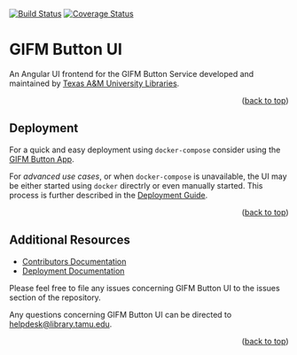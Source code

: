 <a name="readme-top"></a>
[![Build Status][build-badge]][build-status]
[![Coverage Status][coverage-badge]][coverage-status]

# GIFM Button UI

An Angular UI frontend for the GIFM Button Service developed and maintained by [Texas A&M University Libraries][tamu-library].

<div align="right">(<a href="#readme-top">back to top</a>)</div>

## Deployment

For a quick and easy deployment using `docker-compose` consider using the [GIFM Button App][app-repo].

For _advanced use cases_, or when `docker-compose` is unavailable, the UI may be either started using `docker` directrly or even manually started.
This process is further described in the [Deployment Guide][deployment-guide].

<div align="right">(<a href="#readme-top">back to top</a>)</div>

## Additional Resources

- [Contributors Documentation][contributors-docs]
- [Deployment Documentation][deployment-guide]

Please feel free to file any issues concerning GIFM Button UI to the issues section of the repository.

Any questions concerning GIFM Button UI can be directed to [helpdesk@library.tamu.edu][helpdesk-email].

<div align="right">(<a href="#readme-top">back to top</a>)</div>

<!-- LINKS -->
[build-status]: https://github.com/TAMULib/GIFMButtonUI/actions?query=workflow%3ABuild
[build-badge]: https://github.com/TAMULib/GIFMButtonUI/workflows/Build/badge.svg
[coverage-status]: https://coveralls.io/github/TAMULib/GIFMButtonUI
[coverage-badge]: https://coveralls.io/repos/github/TAMULib/GIFMButtonUI/badge.svg
[tamu-library]: http://library.tamu.edu
[app-repo]: https://github.com/TAMULib/GIFMButton
[deployment-guide]: https://github.com/TAMULib/GIFMButtonUI/main/blob/main/DEPLOYING.md
[contributors-docs]: https://github.com/TAMULib/GIFMButtonUI/blob/main/CONTRIBUTING.md
[helpdesk-email]: mailto:helpdesk@library.tamu.edu

